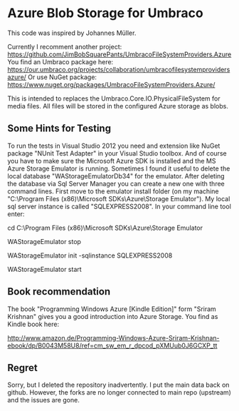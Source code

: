 Azure Blob Storage for Umbraco
==============================
This code was inspired by Johannes Müller.

Currently I recomment another project: https://github.com/JimBobSquarePants/UmbracoFileSystemProviders.Azure
You find an Umbraco package here: https://our.umbraco.org/projects/collaboration/umbracofilesystemprovidersazure/
Or use NuGet package: https://www.nuget.org/packages/UmbracoFileSystemProviders.Azure/

This is intended to replaces the Umbraco.Core.IO.PhysicalFileSystem for media files. 
All files will be stored in the configured Azure storage as blobs.

Some Hints for Testing
-----------------------
To run the tests in Visual Studio 2012 you need and extension like NuGet package "NUnit Test Adapter" in your Visual Studio toolbox.
And of course you have to make sure the Microsoft Azure SDK is installed and the MS Azure Storage Emulator is running. 
Sometimes I found it useful to delete the local database "WAStorageEmulatorDb34" for the emulator. 
After deleting the database via Sql Server Manager you can create a new one with three command lines. 
First move to the emulator install folder (on my machine "C:\Program Files (x86)\Microsoft SDKs\Azure\Storage Emulator").
My local sql server instance is called "SQLEXPRESS2008".
In your command line tool enter:

cd C:\Program Files (x86)\Microsoft SDKs\Azure\Storage Emulator

WAStorageEmulator stop

WAStorageEmulator init -sqlinstance SQLEXPRESS2008

WAStorageEmulator start

Book recommendation
-------------------
The book "Programming Windows Azure [Kindle Edition]" form "Sriram Krishnan" gives you a good introduction into Azure Storage.
You find as Kindle book here:

http://www.amazon.de/Programming-Windows-Azure-Sriram-Krishnan-ebook/dp/B0043M58U8/ref=cm_sw_em_r_dpcod_pXMUub0J6GCXP_tt

Regret
-------
Sorry, but I deleted the repository inadvertently. I put the main data back on github. However, the forks are no longer connected to main repo (upstream) and the issues are gone. 
